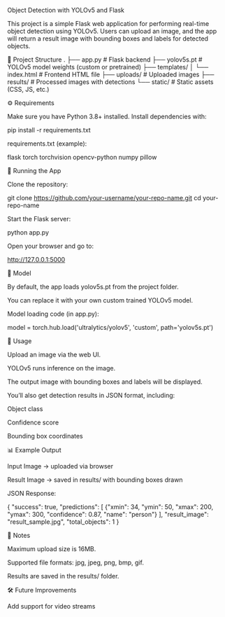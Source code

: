 Object Detection with YOLOv5 and Flask

This project is a simple Flask web application for performing real-time object detection using YOLOv5.
Users can upload an image, and the app will return a result image with bounding boxes and labels for detected objects.

📂 Project Structure
.
├── app.py               # Flask backend
├── yolov5s.pt           # YOLOv5 model weights (custom or pretrained)
├── templates/
│   └── index.html       # Frontend HTML file
├── uploads/             # Uploaded images
├── results/             # Processed images with detections
└── static/              # Static assets (CSS, JS, etc.)

⚙️ Requirements

Make sure you have Python 3.8+ installed.
Install dependencies with:

pip install -r requirements.txt


requirements.txt (example):

flask
torch
torchvision
opencv-python
numpy
pillow

🚀 Running the App

Clone the repository:

git clone https://github.com/your-username/your-repo-name.git
cd your-repo-name


Start the Flask server:

python app.py


Open your browser and go to:

http://127.0.0.1:5000

🧠 Model

By default, the app loads yolov5s.pt from the project folder.

You can replace it with your own custom trained YOLOv5 model.

Model loading code (in app.py):

model = torch.hub.load('ultralytics/yolov5', 'custom', path='yolov5s.pt')

📸 Usage

Upload an image via the web UI.

YOLOv5 runs inference on the image.

The output image with bounding boxes and labels will be displayed.

You’ll also get detection results in JSON format, including:

Object class

Confidence score

Bounding box coordinates

📊 Example Output

Input Image → uploaded via browser

Result Image → saved in results/ with bounding boxes drawn

JSON Response:

{
  "success": true,
  "predictions": [
    {"xmin": 34, "ymin": 50, "xmax": 200, "ymax": 300, "confidence": 0.87, "name": "person"}
  ],
  "result_image": "result_sample.jpg",
  "total_objects": 1
}

📌 Notes

Maximum upload size is 16MB.

Supported file formats: jpg, jpeg, png, bmp, gif.

Results are saved in the results/ folder.

🛠️ Future Improvements

Add support for video streams
